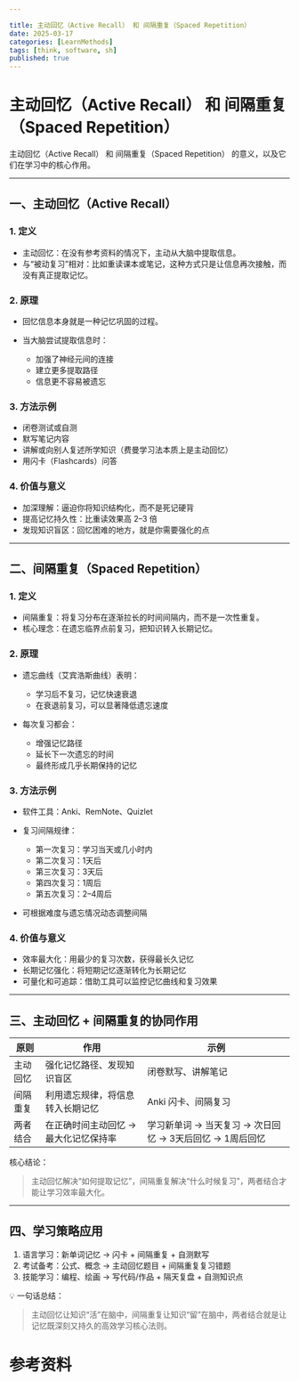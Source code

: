 ```yaml
---

title: 主动回忆（Active Recall） 和 间隔重复（Spaced Repetition）
date: 2025-03-17
categories: [LearnMethods]
tags: [think, software, sh]
published: true
---
```




# 主动回忆（Active Recall） 和 间隔重复（Spaced Repetition）


主动回忆（Active Recall） 和 间隔重复（Spaced Repetition） 的意义，以及它们在学习中的核心作用。

---

## 一、主动回忆（Active Recall）

### 1. 定义

* 主动回忆：在没有参考资料的情况下，主动从大脑中提取信息。
* 与“被动复习”相对：比如重读课本或笔记，这种方式只是让信息再次接触，而没有真正提取记忆。

### 2. 原理

* 回忆信息本身就是一种记忆巩固的过程。
* 当大脑尝试提取信息时：

  * 加强了神经元间的连接
  * 建立更多提取路径
  * 信息更不容易被遗忘

### 3. 方法示例

* 闭卷测试或自测
* 默写笔记内容
* 讲解或向别人复述所学知识（费曼学习法本质上是主动回忆）
* 用闪卡（Flashcards）问答

### 4. 价值与意义

* 加深理解：逼迫你将知识结构化，而不是死记硬背
* 提高记忆持久性：比重读效果高 2–3 倍
* 发现知识盲区：回忆困难的地方，就是你需要强化的点

---

## 二、间隔重复（Spaced Repetition）

### 1. 定义

* 间隔重复：将复习分布在逐渐拉长的时间间隔内，而不是一次性重复。
* 核心理念：在遗忘临界点前复习，把知识转入长期记忆。

### 2. 原理

* 遗忘曲线（艾宾浩斯曲线）表明：

  * 学习后不复习，记忆快速衰退
  * 在衰退前复习，可以显著降低遗忘速度
* 每次复习都会：

  * 增强记忆路径
  * 延长下一次遗忘的时间
  * 最终形成几乎长期保持的记忆

### 3. 方法示例

* 软件工具：Anki、RemNote、Quizlet
* 复习间隔规律：

  * 第一次复习：学习当天或几小时内
  * 第二次复习：1天后
  * 第三次复习：3天后
  * 第四次复习：1周后
  * 第五次复习：2–4周后
* 可根据难度与遗忘情况动态调整间隔

### 4. 价值与意义

* 效率最大化：用最少的复习次数，获得最长久记忆
* 长期记忆强化：将短期记忆逐渐转化为长期记忆
* 可量化和可追踪：借助工具可以监控记忆曲线和复习效果

---

## 三、主动回忆 + 间隔重复的协同作用

| 原则   | 作用                   | 示例                                  |
| ---- | -------------------- | ----------------------------------- |
| 主动回忆 | 强化记忆路径、发现知识盲区        | 闭卷默写、讲解笔记                           |
| 间隔重复 | 利用遗忘规律，将信息转入长期记忆     | Anki 闪卡、间隔复习                        |
| 两者结合 | 在正确时间主动回忆 → 最大化记忆保持率 | 学习新单词 → 当天复习 → 次日回忆 → 3天后回忆 → 1周后回忆 |

核心结论：

> 主动回忆解决“如何提取记忆”，间隔重复解决“什么时候复习”，两者结合才能让学习效率最大化。

---

## 四、学习策略应用

1. 语言学习：新单词记忆 → 闪卡 + 间隔重复 + 自测默写
2. 考试备考：公式、概念 → 主动回忆题目 + 间隔重复复习错题
3. 技能学习：编程、绘画 → 写代码/作品 + 隔天复盘 + 自测知识点

💡 一句话总结：

> 主动回忆让知识“活”在脑中，间隔重复让知识“留”在脑中，两者结合就是让记忆既深刻又持久的高效学习核心法则。


# 参考资料

